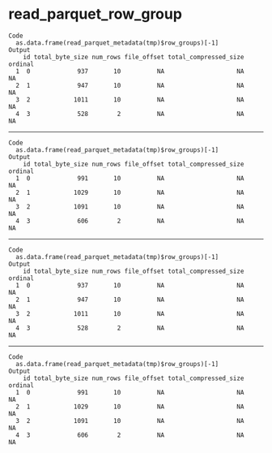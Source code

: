 # read_parquet_row_group

    Code
      as.data.frame(read_parquet_metadata(tmp)$row_groups)[-1]
    Output
        id total_byte_size num_rows file_offset total_compressed_size ordinal
      1  0             937       10          NA                    NA      NA
      2  1             947       10          NA                    NA      NA
      3  2            1011       10          NA                    NA      NA
      4  3             528        2          NA                    NA      NA

---

    Code
      as.data.frame(read_parquet_metadata(tmp)$row_groups)[-1]
    Output
        id total_byte_size num_rows file_offset total_compressed_size ordinal
      1  0             991       10          NA                    NA      NA
      2  1            1029       10          NA                    NA      NA
      3  2            1091       10          NA                    NA      NA
      4  3             606        2          NA                    NA      NA

---

    Code
      as.data.frame(read_parquet_metadata(tmp)$row_groups)[-1]
    Output
        id total_byte_size num_rows file_offset total_compressed_size ordinal
      1  0             937       10          NA                    NA      NA
      2  1             947       10          NA                    NA      NA
      3  2            1011       10          NA                    NA      NA
      4  3             528        2          NA                    NA      NA

---

    Code
      as.data.frame(read_parquet_metadata(tmp)$row_groups)[-1]
    Output
        id total_byte_size num_rows file_offset total_compressed_size ordinal
      1  0             991       10          NA                    NA      NA
      2  1            1029       10          NA                    NA      NA
      3  2            1091       10          NA                    NA      NA
      4  3             606        2          NA                    NA      NA

